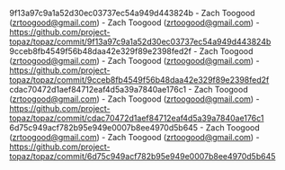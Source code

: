 9f13a97c9a1a52d30ec03737ec54a949d443824b - Zach Toogood (zrtoogood@gmail.com) - Zach Toogood (zrtoogood@gmail.com) - https://github.com/project-topaz/topaz/commit/9f13a97c9a1a52d30ec03737ec54a949d443824b
9cceb8fb4549f56b48daa42e329f89e2398fed2f - Zach Toogood (zrtoogood@gmail.com) - Zach Toogood (zrtoogood@gmail.com) - https://github.com/project-topaz/topaz/commit/9cceb8fb4549f56b48daa42e329f89e2398fed2f
cdac70472d1aef84712eaf4d5a39a7840ae176c1 - Zach Toogood (zrtoogood@gmail.com) - Zach Toogood (zrtoogood@gmail.com) - https://github.com/project-topaz/topaz/commit/cdac70472d1aef84712eaf4d5a39a7840ae176c1
6d75c949acf782b95e949e0007b8ee4970d5b645 - Zach Toogood (zrtoogood@gmail.com) - Zach Toogood (zrtoogood@gmail.com) - https://github.com/project-topaz/topaz/commit/6d75c949acf782b95e949e0007b8ee4970d5b645
